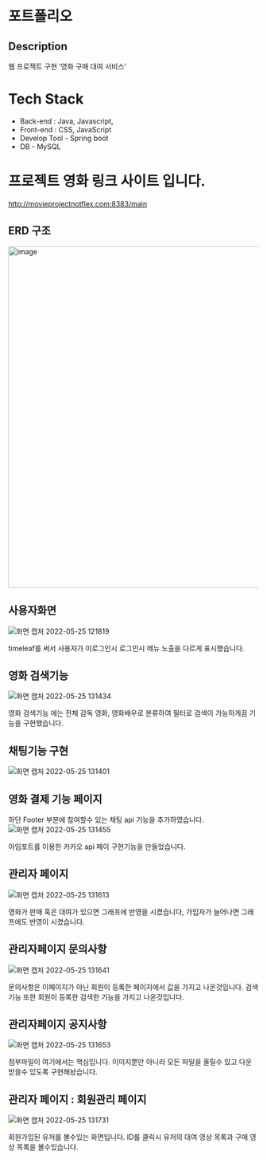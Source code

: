 # 포트폴리오

## Description
웹 프로젝트 구현 ‘영화 구매 대여 서비스’

# Tech Stack
- Back-end : Java, Javascript, 
- Front-end : CSS, JavaScript
- Develop Tool - Spring boot
- DB - MySQL

# 프로젝트 영화 링크 사이트 입니다. 
http://movieprojectnotflex.com:8383/main


## ERD 구조
<img width="685" alt="image" src="https://user-images.githubusercontent.com/97656198/170171818-671bf1f1-8e3a-4098-b4b7-055bc69fec62.png">



## 


## 사용자화면

![화면 캡처 2022-05-25 121819](https://user-images.githubusercontent.com/97656198/170172644-5673674f-130c-45de-bcfb-7cefa46b390b.png)

timeleaf를 써서 사용자가 미로그인시 로그인시 메뉴 노출을 다르게 표시했습니다. 

## 영화 검색기능 
![화면 캡처 2022-05-25 131434](https://user-images.githubusercontent.com/97656198/170179224-115a2386-d88b-4805-a4b8-866b778c9d71.png)


영화 검색기능 에는 전체 감독 영화, 영화배우로 분류하여 필터로 검색이 가능하게끔 기능을 구현했습니다. 


## 채팅기능 구현
![화면 캡처 2022-05-25 131401](https://user-images.githubusercontent.com/97656198/170179045-7adf6c36-b6e9-445d-9642-4e5a48363532.png)


## 영화 결제 기능 페이지 

하단 Footer 부분에 참여할수 있는 채팅 api  기능을 추가하였습니다.![화면 캡처 2022-05-25 131455](https://user-images.githubusercontent.com/97656198/170179343-ee61df7d-528c-4740-9a8f-6513e93814e0.png)

아임포트를 이용한 카카오 api 페이 구현기능을 만들었습니다. 

## 관리자 페이지 

![화면 캡처 2022-05-25 131613](https://user-images.githubusercontent.com/97656198/170179501-984f35cf-f8a2-4218-8d2e-6ebae7b5bdec.png)

영화가 판매 혹은 대여가 있으면 그래프에 반영을 시켰습니다, 가입자가 늘어나면 그래프에도 반영이 시켰습니다. 

## 관리자페이지 문의사항

![화면 캡처 2022-05-25 131641](https://user-images.githubusercontent.com/97656198/170179723-baaa58ea-7917-4638-b0a5-6e389f1a8466.png)

문의사항은 이페이지가 아닌 회원이 등록한 페이지에서 값을 가지고 나온것입니다. 검색기능 또한 회원이 등록한 검색한 기능을 가지고 나온것입니다. 

## 관리자페이지 공지사항

![화면 캡처 2022-05-25 131653](https://user-images.githubusercontent.com/97656198/170180075-58a0ef39-4a31-43dd-8925-f4cdbf03f6ef.png)

첨부파일이 여기에서는 핵심입니다. 
이미지뿐만 아니라 모든 파일을 올릴수 있고 다운 받을수 있도록 구현해놨습니다. 
## 관리자 페이지 : 회원관리 페이지 
![화면 캡처 2022-05-25 131731](https://user-images.githubusercontent.com/97656198/170180239-7324e335-22ea-4e07-813b-d475ebd0593e.png)

회원가입된 유저를 볼수있는 화면입니다. ID를 클릭시 유저의 대여 영상 목록과 구매 영상 목록을 볼수있습니다. 


